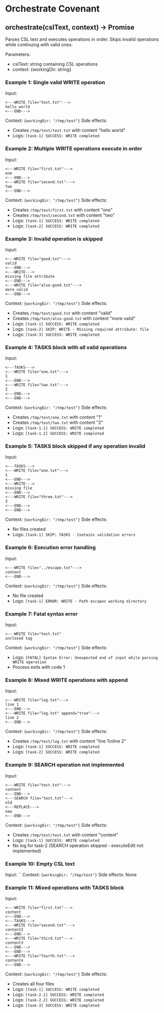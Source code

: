 # Orchestrate Covenant

## orchestrate(cslText, context) → Promise<void>

Parses CSL text and executes operations in order. Skips invalid operations while continuing with valid ones.

Parameters:
- cslText: string containing CSL operations
- context: {workingDir: string}

### Example 1: Single valid WRITE operation
Input:
```
<---WRITE file="test.txt"--->
hello world
<---END--->
```
Context: `{workingDir: "/tmp/test"}`
Side effects:
- Creates `/tmp/test/test.txt` with content "hello world"
- Logs: `[task-1] SUCCESS: WRITE completed`

### Example 2: Multiple WRITE operations execute in order
Input:
```
<---WRITE file="first.txt"--->
one
<---END--->
<---WRITE file="second.txt"--->
two
<---END--->
```
Context: `{workingDir: "/tmp/test"}`
Side effects:
- Creates `/tmp/test/first.txt` with content "one"
- Creates `/tmp/test/second.txt` with content "two"
- Logs: `[task-1] SUCCESS: WRITE completed`
- Logs: `[task-2] SUCCESS: WRITE completed`

### Example 3: Invalid operation is skipped
Input:
```
<---WRITE file="good.txt"--->
valid
<---END--->
<---WRITE--->
missing file attribute
<---END--->
<---WRITE file="also-good.txt"--->
more valid
<---END--->
```
Context: `{workingDir: "/tmp/test"}`
Side effects:
- Creates `/tmp/test/good.txt` with content "valid"
- Creates `/tmp/test/also-good.txt` with content "more valid"
- Logs: `[task-1] SUCCESS: WRITE completed`
- Logs: `[task-2] SKIP: WRITE - Missing required attribute: file`
- Logs: `[task-3] SUCCESS: WRITE completed`

### Example 4: TASKS block with all valid operations
Input:
```
<---TASKS--->
<---WRITE file="one.txt"--->
1
<---END--->
<---WRITE file="two.txt"--->
2
<---END--->
<---END--->
```
Context: `{workingDir: "/tmp/test"}`
Side effects:
- Creates `/tmp/test/one.txt` with content "1"
- Creates `/tmp/test/two.txt` with content "2"
- Logs: `[task-1.1] SUCCESS: WRITE completed`
- Logs: `[task-1.2] SUCCESS: WRITE completed`

### Example 5: TASKS block skipped if any operation invalid
Input:
```
<---TASKS--->
<---WRITE file="one.txt"--->
1
<---END--->
<---WRITE--->
missing file
<---END--->
<---WRITE file="three.txt"--->
3
<---END--->
<---END--->
```
Context: `{workingDir: "/tmp/test"}`
Side effects:
- No files created
- Logs: `[task-1] SKIP: TASKS - Contains validation errors`

### Example 6: Execution error handling
Input:
```
<---WRITE file="../escape.txt"--->
content
<---END--->
```
Context: `{workingDir: "/tmp/test"}`
Side effects:
- No file created
- Logs: `[task-1] ERROR: WRITE - Path escapes working directory`

### Example 7: Fatal syntax error
Input:
```
<---WRITE file="test.txt"
unclosed tag
```
Context: `{workingDir: "/tmp/test"}`
Side effects:
- Logs: `[FATAL] Syntax Error: Unexpected end of input while parsing WRITE operation`
- Process exits with code 1

### Example 8: Mixed WRITE operations with append
Input:
```
<---WRITE file="log.txt"--->
line 1
<---END--->
<---WRITE file="log.txt" append="true"--->
line 2
<---END--->
```
Context: `{workingDir: "/tmp/test"}`
Side effects:
- Creates `/tmp/test/log.txt` with content "line 1\nline 2"
- Logs: `[task-1] SUCCESS: WRITE completed`
- Logs: `[task-2] SUCCESS: WRITE completed`

### Example 9: SEARCH operation not implemented
Input:
```
<---WRITE file="test.txt"--->
content
<---END--->
<---SEARCH file="test.txt"--->
old
<---REPLACE--->
new
<---END--->
```
Context: `{workingDir: "/tmp/test"}`
Side effects:
- Creates `/tmp/test/test.txt` with content "content"
- Logs: `[task-1] SUCCESS: WRITE completed`
- No log for task-2 (SEARCH operation skipped - executeEdit not implemented)

### Example 10: Empty CSL text
Input: ``
Context: `{workingDir: "/tmp/test"}`
Side effects: None

### Example 11: Mixed operations with TASKS block
Input:
```
<---WRITE file="first.txt"--->
content
<---END--->
<---TASKS--->
<---WRITE file="second.txt"--->
content2
<---END--->
<---WRITE file="third.txt"--->
content3
<---END--->
<---END--->
<---WRITE file="fourth.txt"--->
content4
<---END--->
```
Context: `{workingDir: "/tmp/test"}`
Side effects:
- Creates all four files
- Logs: `[task-1] SUCCESS: WRITE completed`
- Logs: `[task-2.1] SUCCESS: WRITE completed`
- Logs: `[task-2.2] SUCCESS: WRITE completed`
- Logs: `[task-3] SUCCESS: WRITE completed`